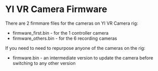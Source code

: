 # YI VR Camera Firmware

There are 2 firmmare files for the cameras on YI VR Camera rig:

* firmware_first.bin - for the 1 controller camera
* firmware_others.bin - for the 6 recording cameras

If you need to need to repurpose anyone of the cameras on the rig:

* firmware.bin - an intermediate version to update the camera before switching to any other version
